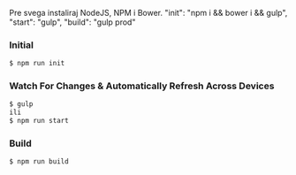 Pre svega instaliraj NodeJS, NPM i Bower.
"init": "npm i && bower i && gulp",
"start": "gulp",
"build": "gulp prod"
### Initial

```sh
$ npm run init
```

### Watch For Changes & Automatically Refresh Across Devices

```sh
$ gulp
ili
$ npm run start
```

### Build

```sh
$ npm run build
```
